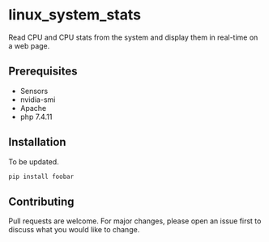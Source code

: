 # linux_system_stats
Read CPU and CPU stats from the system and display them in real-time on a web page.

## Prerequisites
* Sensors
* nvidia-smi
* Apache
* php 7.4.11


## Installation

To be updated.

```bash
pip install foobar
```
## Contributing
Pull requests are welcome. For major changes, please open an issue first to discuss what you would like to change.
